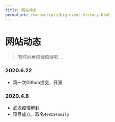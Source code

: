 ```yaml
---
title: 网站动态
permalink: /manuscripts/big-event-history.html
---
```


# 网站动态

> 有时间再梳理梳理吧....

### 2020.6.22

- 第一次Github提交，开源

### 2020.4.8

- 武汉疫情解封
- 项目成立，取名`408CSFamily`
